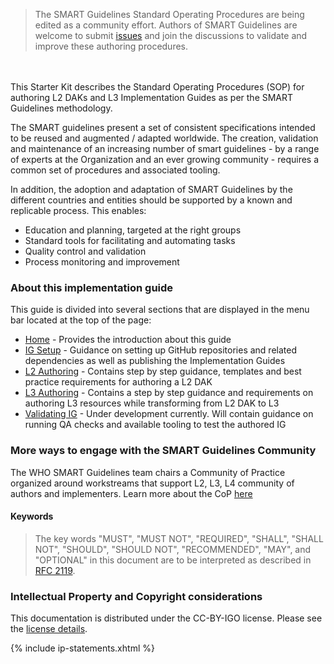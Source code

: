 <div>
<blockquote class="stu-note">
	The SMART Guidelines Standard Operating Procedures are being edited as a community effort. Authors of SMART Guidelines are welcome to submit <a href="https://github.com/WorldHealthOrganization/smart-ig-starter-kit/issues">issues</a> and join the discussions to validate and improve these authoring procedures.
</blockquote>
</div>


<br/> <br/> 
  This Starter Kit describes the Standard Operating Procedures (SOP) for authoring L2 DAKs and L3 Implementation Guides as per the SMART Guidelines methodology.

  The SMART guidelines present a set of consistent specifications intended to be reused and augmented / adapted worldwide. The creation, validation and maintenance of an increasing number of smart guidelines - by a range of experts at the Organization and an ever growing community - requires a common set of procedures and associated tooling.

In addition, the adoption and adaptation of SMART Guidelines by the different countries and entities should be supported by a known and replicable process. This enables:
* Education and planning, targeted at the right groups
* Standard tools for facilitating and automating tasks
* Quality control and validation
* Process monitoring and improvement


### About this implementation guide
This guide is divided into several sections that are displayed in the menu bar located at the top of the page:
- <a href="index.html">Home</a> - Provides the introduction about this guide
- <a href="ig_setup.html">IG Setup</a> - Guidance on setting up GitHub repositories and related dependencies as well as publishing the Implementation Guides
- <a href= "l2_authoring_overview.html">L2 Authoring</a> - Contains step  by step guidance, templates and best practice requirements for authoring a L2 DAK
- <a href="authoring_overview.html">L3 Authoring</a> - Contains a step by step guidance and requirements on authoring L3 resources while transforming from L2 DAK to L3
- <a href="qa_check.html">Validating IG</a> - Under development currently. Will contain guidance on running QA checks and available tooling to test the authored IG

### More ways to engage with the SMART Guidelines Community
The WHO SMART Guidelines team chairs a Community of Practice organized around workstreams that support L2, L3, L4 community of authors and implementers. Learn more about the CoP <a href ="cop.html">here</a>

#### Keywords
> The key words "MUST", "MUST NOT", "REQUIRED", "SHALL", "SHALL
NOT", "SHOULD", "SHOULD NOT", "RECOMMENDED",  "MAY", and
"OPTIONAL" in this document are to be interpreted as described in
[RFC 2119](https://www.ietf.org/rfc/rfc2119.txt).

### Intellectual Property and Copyright considerations

This documentation is distributed under the CC-BY-IGO license. Please see the [license details](license.html).

{% include ip-statements.xhtml %}
